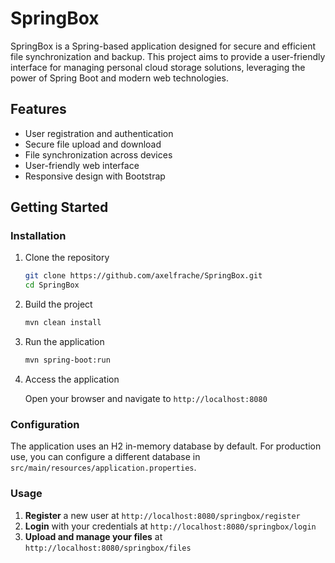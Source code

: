 # SpringBox

SpringBox is a Spring-based application designed for secure and efficient file synchronization and backup. This project aims to provide a user-friendly interface for managing personal cloud storage solutions, leveraging the power of Spring Boot and modern web technologies.

## Features

- User registration and authentication
- Secure file upload and download
- File synchronization across devices
- User-friendly web interface
- Responsive design with Bootstrap

## Getting Started

### Installation

1. Clone the repository

    ```sh
    git clone https://github.com/axelfrache/SpringBox.git
    cd SpringBox
    ```

2. Build the project

    ```sh
    mvn clean install
    ```

3. Run the application

    ```sh
    mvn spring-boot:run
    ```

4. Access the application

   Open your browser and navigate to `http://localhost:8080`

### Configuration

The application uses an H2 in-memory database by default. For production use, you can configure a different database in `src/main/resources/application.properties`.

### Usage

1. **Register** a new user at `http://localhost:8080/springbox/register`
2. **Login** with your credentials at `http://localhost:8080/springbox/login`
3. **Upload and manage your files** at `http://localhost:8080/springbox/files`
